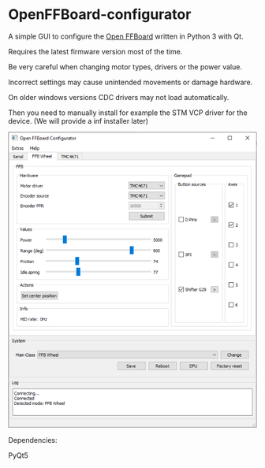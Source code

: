 # OpenFFBoard-configurator
A simple GUI to configure the [Open FFBoard](https://github.com/Ultrawipf/OpenFFBoard) written in Python 3 with Qt.

Requires the latest firmware version most of the time.


Be very careful when changing motor types, drivers or the power value.

Incorrect settings may cause unintended movements or damage hardware.


On older windows versions CDC drivers may not load automatically.

Then you need to manually install for example the STM VCP driver for the device. (We will provide a inf installer later)


![FFB Window](screenshots/FFBwheel.png?raw=true)

Dependencies:

PyQt5
